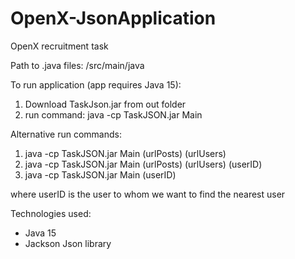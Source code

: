 # OpenX-JsonApplication
OpenX recruitment task 

Path to .java files:  /src/main/java

To run application (app requires Java 15): 
1. Download TaskJson.jar from out folder
2. run command: java -cp TaskJSON.jar Main

Alternative run commands:
1. java -cp TaskJSON.jar Main (urlPosts) (urlUsers)
2. java -cp TaskJSON.jar Main (urlPosts) (urlUsers) (userID)
3. java -cp TaskJSON.jar Main (userID)

where userID is the user to whom we want to find the nearest user


Technologies used: 
<ul>
  <li>Java 15</li>
  <li>Jackson Json library</li>
</ul>
